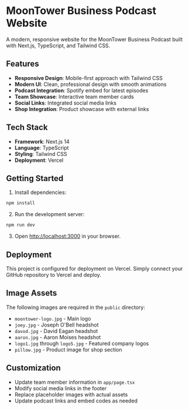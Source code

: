 # MoonTower Business Podcast Website

A modern, responsive website for the MoonTower Business Podcast built with Next.js, TypeScript, and Tailwind CSS.

## Features

- **Responsive Design**: Mobile-first approach with Tailwind CSS
- **Modern UI**: Clean, professional design with smooth animations
- **Podcast Integration**: Spotify embed for latest episodes
- **Team Showcase**: Interactive team member cards
- **Social Links**: Integrated social media links
- **Shop Integration**: Product showcase with external links

## Tech Stack

- **Framework**: Next.js 14
- **Language**: TypeScript
- **Styling**: Tailwind CSS
- **Deployment**: Vercel

## Getting Started

1. Install dependencies:
```bash
npm install
```

2. Run the development server:
```bash
npm run dev
```

3. Open [http://localhost:3000](http://localhost:3000) in your browser.

## Deployment

This project is configured for deployment on Vercel. Simply connect your GitHub repository to Vercel and deploy.

## Image Assets

The following images are required in the `public` directory:
- `moontower-logo.jpg` - Main logo
- `joey.jpg` - Joseph O'Bell headshot
- `davod.jpg` - David Eagan headshot  
- `aaron.jpg` - Aaron Moises headshot
- `logo1.jpg` through `logo5.jpg` - Featured company logos
- `pillow.jpg` - Product image for shop section

## Customization

- Update team member information in `app/page.tsx`
- Modify social media links in the footer
- Replace placeholder images with actual assets
- Update podcast links and embed codes as needed
